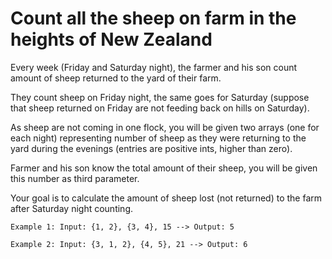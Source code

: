 # Count all the sheep on farm in the heights of New Zealand

Every week (Friday and Saturday night), the farmer and his son count amount of sheep returned to the yard of their farm.

They count sheep on Friday night, the same goes for Saturday (suppose that sheep returned on Friday are not feeding back on hills on Saturday).

As sheep are not coming in one flock, you will be given two arrays (one for each night) representing number of sheep as they were returning to the yard during the evenings (entries are positive ints, higher than zero).

Farmer and his son know the total amount of their sheep, you will be given this number as third parameter.

Your goal is to calculate the amount of sheep lost (not returned) to the farm after Saturday night counting.

```
Example 1: Input: {1, 2}, {3, 4}, 15 --> Output: 5

Example 2: Input: {3, 1, 2}, {4, 5}, 21 --> Output: 6
```
